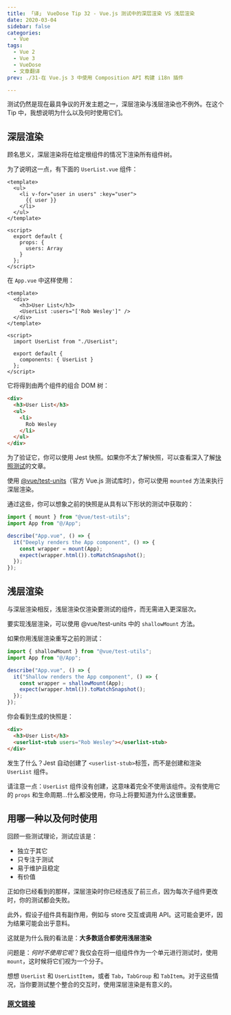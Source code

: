 ```yaml
---
title: 「译」 VueDose Tip 32 - Vue.js 测试中的深层渲染 VS 浅层渲染
date: 2020-03-04
sidebar: false
categories:
  - Vue
tags:
  - Vue 2
  - Vue 3
  - VueDose
  - 文章翻译
prev: ./31-在 Vue.js 3 中使用 Composition API 构建 i18n 插件

---
```


测试仍然是现在最具争议的开发主题之一，深层渲染与浅层渲染也不例外。在这个 Tip 中，我想说明为什么以及何时使用它们。

## 深层渲染

顾名思义，深层渲染将在给定根组件的情况下渲染所有组件树。

为了说明这一点，有下面的 `UserList.vue` 组件：

```vue
<template>
  <ul>
    <li v-for="user in users" :key="user">
      {{ user }}
    </li>
  </ul>
</template>

<script>
  export default {
    props: {
      users: Array
    }
  };
</script>
```

在 `App.vue` 中这样使用：

```vue
<template>
  <div>
    <h3>User List</h3>
    <UserList :users="['Rob Wesley']" />
  </div>
</template>

<script>
  import UserList from "./UserList";

  export default {
    components: { UserList }
  };
</script>
```

它将得到由两个组件的组合 DOM 树：

```html
<div>
  <h3>User List</h3>
  <ul>
    <li>
      Rob Wesley
    </li>
  </ul>
</div>
```

为了验证它，你可以使用 Jest 快照。如果你不太了解快照，可以查看深入了解[快照测试](/articles/Vue/VueDose/9-快照测试（Snapshot%20Testing）在%20Vue.js%20中的威力)的文章。

使用 [@vue/test-units](https://vue-test-utils.vuejs.org/)（官方 Vue.js 测试库时），你可以使用 `mounted` 方法来执行深层渲染。

通过这些，你可以想象之前的快照是从具有以下形状的测试中获取的：

```js
import { mount } from "@vue/test-utils";
import App from "@/App";

describe("App.vue", () => {
  it("Deeply renders the App component", () => {
    const wrapper = mount(App);
    expect(wrapper.html()).toMatchSnapshot();
  });
});
```

## 浅层渲染

与深层渲染相反，浅层渲染仅渲染要测试的组件，而无需进入更深层次。

要实现浅层渲染，可以使用 @vue/test-units 中的 `shallowMount` 方法。

如果你用浅层渲染重写之前的测试：

```js
import { shallowMount } from "@vue/test-utils";
import App from "@/App";

describe("App.vue", () => {
  it("Shallow renders the App component", () => {
    const wrapper = shallowMount(App);
    expect(wrapper.html()).toMatchSnapshot();
  });
});
```

你会看到生成的快照是：

```html
<div>
  <h3>User List</h3>
  <userlist-stub users="Rob Wesley"></userlist-stub>
</div>
```

发生了什么？Jest 自动创建了 `<userlist-stub>`标签，而不是创建和渲染 `UserList` 组件。

请注意一点：`UserList` 组件没有创建，这意味着完全不使用该组件。没有使用它的 `props` 和生命周期...什么都没使用，你马上将要知道为什么这很重要。

## 用哪一种以及何时使用

回顾一些测试理论，测试应该是：

- 独立于其它
- 只专注于测试
- 易于维护且稳定
- 有价值

正如你已经看到的那样，深层渲染时你已经违反了前三点，因为每次子组件更改时，你的测试都会失败。

此外，假设子组件具有副作用，例如与 store 交互或调用 API。这可能会更坏，因为结果可能会出乎意料。

这就是为什么我的看法是：**大多数适合都使用浅层渲染**

问题是：*何时不使用它呢*？我仅会在将一组组件作为一个单元进行测试时，使用 `mount`，这时候将它们视为一个分子。

想想 `UserList` 和 `UserListItem`，或者 `Tab`，`TabGroup` 和 `TabItem`。对于这些情况，当你要测试整个整合的交互时，使用深层渲染是有意义的。

### [原文链接](https://vuedose.tips/tips/deep-vs-shallow-rendering-in-vuejs-tests)
